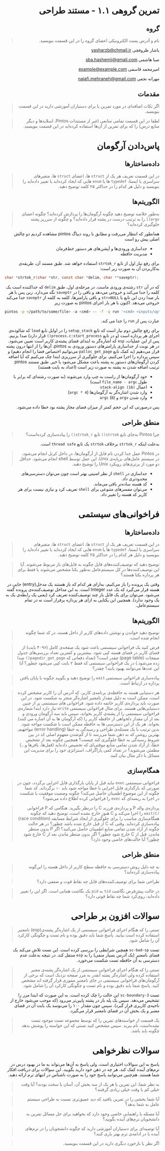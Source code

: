 <div dir="rtl">

# تمرین گروهی ۱.۱ - مستند طراحی

گروه
-----
 > نام و آدرس پست الکترونیکی اعضای گروه را در این قسمت بنویسید.

یاشار ظروفچی <yasharzb@chmail.ir>

صبا هاشمی <sba.hashemii@gmail.com> 

امیرمحمد قاسمی <example@example.com> 

مهرانه نجفی <najafi.mehraneh@gmail.com> 

مقدمات
----------
> اگر نکات اضافه‌ای در مورد تمرین یا برای دستیاران آموزشی دارید در این قسمت  بنویسید.

> لطفا در این قسمت تمامی منابعی (غیر از مستندات Pintos، اسلاید‌ها و دیگر منابع درس) را که برای تمرین از آن‌ها استفاده کرده‌اید در این قسمت بنویسید.

پاس‌دادن آرگومان
============
داده‌ساختار‌ها
----------------
> در این قسمت تعریف هر یک از `struct` ها، اعضای `struct` ها، متغیرهای سراسری یا ایستا، `typedef` ها یا `enum` هایی که ایجاد کرده‌اید یا تغییر داده‌اید را بنویسید و دلیل هر کدام را در حداکثر ۲۵ کلمه توضیح دهید.

الگوریتم‌ها
------------
> به‌طور خلاصه توضیح دهید چگونه آرگومان‌ها را پردازش کرده‌اید؟ چگونه اعضای `argv[]` را به ترتیب درست در پشته قرار داده‌اید؟ و چگونه از سرریز پشته جلوگیری کرده‌اید؟
 
همانطور که انتظار می‌رفت و مطابق با روند دیباگ pintos مشاهده کردیم دو چالش اصلی پیش رو است

* جداسازی ورودی‌ها و آپشن‌های هر دستور خط‌فرمان
* مدیریت حافظه
  
برای رفع نیاز اول از تابع `strtok_r` استفاده خواهد شد. طبق مستند آن، طریقه‌ی به‌کاربردن آن به صورت زیر است:

<div dir="ltr">

```c
char *strtok_r(char *str, const char *delim, char **saveptr);
```
</div>

که در آن `str` رشته‌ی ورودی ماست. در مرحله‌ی اول، طبق `delim` که جداکننده است یک کلمه را جدا می‌کند و خروجی می‌دهد و باقی را در `saveptr` نگه می‌دارد. زین پس با هر بار صدا زدن این تابع با `str=NULL` و باقی پارامتر‌ها، کلمه به کلمه از `saveptr` جدا می‌کند خروجی می‌دهد. اکنون با هر بار اجرای pintos به صورت زیر

<div dir="ltr">

```bash
pintos -p </path/to/some/file> -a <cmd> -- -f -q run '<cmd> <inputs/options>'
```
</div>

عبارت پس از `run` را جدا می کند.

برای رفع چالش دوم نیاز است که تابع `setup_stack` را در اوایل تابع `load` که شالوده‌ی اجرای هر پردازه است (و در تابع `process.c:start_process()` قرار دارد) صدا بزنیم. پس از این عملیات، `esp` که اشاره‌گر به ابتدای فضای پشته‌ی کاربر است تعیین می‌شود. در هر نوبت از جداسازی پارامترهای دستور ورودی به pintos، آن‌ها را از انتها درون پشته قرار می‌دهیم (به کمک تابع `palloc_get_page` می‌توانیم اختصاص فضا را انجام دهیم) و سپس پردازه را اجرا می‌کنیم.
برای جلوگیری از سرریزی ابتدا چک می‌کنیم که آیا اضافه کردن آرگومان‌های دستور به پشته باعث مشکل می‌شود یا خیر. طبق مستند pintos ترتیب اضافه شدن به پشته به صورت زیر است (اعداد به بایت هستند)

* خود آرگومان‌ها از راست به چپ وارد می‌شوند (به صورت رشته‌ای که برابر با طول `file_name - argc` است)
* اعمال `stack-align (16)`
* وارد شدن اشاره‌گر به آرگومان‌ها (`argc * 4`)
* وارد شدن `argv` و `argc` (`8`)

پس درصورتی که این حجم کمتر از میزان فضای مجاز پشته بود خطا داده می‌شود.

منطق طراحی
-----------------
> چرا Pintos به‌جای تابع‌ `strtok()` تابع‌ `strtok_r()` را پیاده‌سازی کرده‌است؟

به‌علت اینکه `strtok_r` برخلاف `strtok` یک تابع ‍`thread safe` است.

> در Pintos عمل جدا کردن نام فایل از آرگومان‌ها، در داخل کرنل انجام می‌شود. در سیستم عامل‌های برپایه‌ی Unix، این عمل توسط shell انجام می‌شود. حداقل دو مورد از برتری‌های رویکرد Unix را توضیح دهید.

* جداسازی در `shell` از نظر امنیتی بهتر است چون می‌توان دسترسی‌های محدودتری داد.
* کد هسته ساده‌تر باقی می‌ماند.
* می‌توان مفسرهای متنوعی برای `shell` تعریف کرد و نیازی نیست برای هر کاربر کد هسته را تغییر داد.

فراخوانی‌های سیستمی
================
داده‌ساختار‌ها
----------------
> در این قسمت تعریف هر یک از `struct` ها، اعضای `struct` ها، متغیرهای سراسری یا ایستا، `typedef` ها یا `enum` هایی که ایجاد کرده‌اید یا تغییر داده‌اید را بنویسید و دلیل هر کدام را در حداکثر ۲۵ کلمه توضیح دهید.

> توضیح دهید که توصیف‌کننده‌های فایل چگونه به فایل‌های باز مربوط می‌شوند. آیا این توصیف‌کننده‌ها در کل سیستم‌عامل به‌طور یکتا مشخص می‌شوند یا فقط برای هر پردازه یکتا هستند؟

وقتی یک پرونده را باز می‌کنیم، به‌ازای هر کدام که باز هستند یک مدخل(entry) جایی در هسته قرار می‌گیرد که یک عدد Integer است. به این مداخل توصیف‌کننده‌ی پرونده گفته می‌شود.
می‌توان برای یک فایل باز چند توصیف‌کننده تعریف کرد (یعنی یک رابطه‌ی یک به یک وجود ندارد). همچنین این یکتایی به ازای هر پردازه برقرار است نه در تمام سیستم‌عامل.

الگوریتم‌ها
------------
> توضیح دهید خواندن و نوشتن داده‌های کاربر از داخل هسته، در کد شما چگونه انجام شده است.

> فرض کنید یک فراخوانی سیستمی باعث شود یک صفحه‌ی کامل (۴۰۹۶ بایت) از فضای کاربر در فضای هسته کپی شود. بیشترین و کمترین تعداد بررسی‌‌های جدول صفحات (page table) چقدر است؟ (تعداد دفعاتی که `pagedir_get_page()` صدا زده می‌شود.) در‌ یک فراخوانی سیستمی که فقط ۲ بایت کپی می‌شود چطور؟ آیا این عددها می‌توانند بهبود یابند؟ چقدر؟

> پیاده‌سازی فراخوانی سیستمی `wait` را توضیح دهید و بگویید چگونه با پایان یافتن پردازه در ارتباط است.

> هر دستیابی هسته به حافظه‌ی برنامه‌ی کاربر، که آدرس آن را کاربر مشخص کرده است، ممکن است به دلیل مقدار نامعتبر اشاره‌گر منجر به شکست شود. در این صورت باید پردازه‌ی کاربر خاتمه داده شود. فراخوانی های سیستمی پر از چنین دستیابی‌هایی هستند. برای مثال فراخوانی سیستمی `write‍` نیاز دارد ابتدا شماره‌ی فراخوانی سیستمی را از پشته‌ی کاربر بخواند، سپس باید سه آرگومان ورودی و بعد از آن مقدار دلخواهی از حافظه کاربر را (که آرگومان ها به آن اشاره می کنند) بخواند. هر یک از این دسترسی ها به حافظه ممکن است با شکست مواجه شود. بدین ترتیب با یک مسئله‌ی طراحی و رسیدگی به خطا (error handling) مواجهیم. بهترین روشی که به ذهن شما می‌رسد تا از گم‌شدن مفهوم اصلی کد در بین شروط رسیدگی به خطا جلوگیری کند چیست؟ همچنین چگونه بعد از تشخیص خطا، از آزاد شدن تمامی منابع موقتی‌ای که تخصیص داده‌اید (قفل‌ها، بافر‌ها و...) مطمئن می‌شوید؟ در تعداد کمی پاراگراف، استراتژی خود را برای مدیریت این مسائل با ذکر مثال بیان کنید.

همگام‌سازی
---------------
> فراخوانی سیستمی `exec` نباید قبل از پایان بارگذاری فایل اجرایی برگردد، چون در صورتی که بارگذاری فایل اجرایی با خطا مواجه شود باید `-۱` برگرداند. کد شما چگونه از این موضوع اطمینان حاصل می‌کند؟ چگونه وضعیت موفقیت یا شکست در اجرا به ریسه‌ای که `exec` را فراخوانی کرده اطلاع داده می‌شود؟

> پردازه‌ی والد P و پردازه‌ی فرزند C را درنظر بگیرید. هنگامی که P فراخوانی `wait(C)` را اجرا می‌کند و C  هنوز خارج نشده است، توضیح دهید که چگونه همگام‌سازی مناسب را برای جلوگیری از ایجاد شرایط مسابقه (race condition) پیاده‌سازی کرده‌اید. وقتی که C از قبل خارج شده باشد چطور؟ در هر حالت چگونه از آزاد شدن تمامی منابع اطمینان حاصل می‌کنید؟ اگر P بدون منتظر ماندن، قبل از C خارج شود چطور؟ اگر بدون منتظر ماندن بعد از C خارج شود چطور؟ آیا حالت‌های خاصی وجود دارد؟

منطق طراحی
-----------------
> به چه دلیل روش دسترسی به حافظه سطح کاربر از داخل هسته را این‌گونه پیاده‌سازی کرده‌اید؟

> طراحی شما برای توصیف‌کننده‌های فایل چه نقاط قوت و ضعفی دارد؟

> در حالت پیش‌فرض نگاشت `tid` به `pid` یک نگاشت همانی است. اگر این را تغییر داده‌اید، روی‌کرد شما چه نقاط قوتی دارد؟

سوالات افزون بر طراحی
===========
> تستی را که هنگام اجرای فراخوانی سیستمی از یک اشاره‌گر پشته‌ی(esp) نامعتبر استفاده کرده است بیابید. پاسخ شما باید دقیق بوده و نام تست و چگونگی کارکرد آن را شامل شود.

تست `sc-bad-sp` همچین شرایطی را بررسی کرده است. این تست تلاش می‌کند یک فضای نامعتبر (یک آدرس بسیار منفی) را به `esp` منتقل کند. در نتیچه به‌علت عدم دسترسی به آن حافظه تست شکست می‌خورد.

> تستی را که هنگام اجرای فراخوانی سیستمی از یک اشاره‌گر پشته‌ی معتبر استفاده کرده ولی اشاره‌گر پشته آنقدر به مرز صفحه نزدیک است که برخی از آرگومان‌های فراخوانی سیستمی در جای نامعتبر مموری قرار گرفته اند مشخص کنید. پاسخ شما باید دقیق بوده و نام تست و چگونگی کارکرد آن را شامل شود.

تست `sc-boundary-3` این حالت را چک کرده است. به این صورت که ابتدا مرز را تشخیص می‌دهد. سپس یک پله باز در پشته پایین‌تر می‌رود (که موجب می‌شود خارج از ناحیه‌ی کاربری قرار گیرد). سپس چون مقدار ۱۰۰ را می‌نوسد یک بایت آن در قضای معتبر و یک بخش آن در فضای نامعتبر قرار می‌گیرد.

> یک قسمت از خواسته‌های تمرین را که توسط مجموعه تست موجود تست نشده‌است، نام ببرید. سپس مشخص کنید تستی که این خواسته را پوشش بدهد چگونه باید باشد.



سوالات نظرخواهی
==============
پاسخ به این سوالات اختیاری است، ولی پاسخ به آن‌ها می‌تواند به ما در بهبود درس در ترم‌های آینده کمک کند. هر چه در ذهن خود دارید بگویید. این سوالات برای دریافت افکار شما هستند. هم‌چنین می‌توانید پاسخ خود را به صورت ناشناس در انتهای ترم ارائه دهید.

> به نظر شما، این تمرین یا هر یک از سه بخش آن، آسان یا سخت بودند؟ آیا وقت خیلی کم یا وقت خیلی زیادی گرفتند؟

> آیا شما بخشی را در تمرین یافتید که دید عمیق‌تری نسبت به طراحی سیستم عامل به شما بدهد؟

> آیا مسئله یا راهنمایی خاصی وجود دارد که بخواهید برای حل مسائل تمرین به دانشجویان ترم‌های آینده بگویید؟

> آیا توصیه‌ای برای دستیاران آموزشی دارید که چگونه دانشجویان را در ترم‌های آینده یا در ادامه‌ی ترم بهتر یاری کنند؟

> اگر نظر یا بازخورد دیگری دارید در این قسمت بنویسید.
> </div>